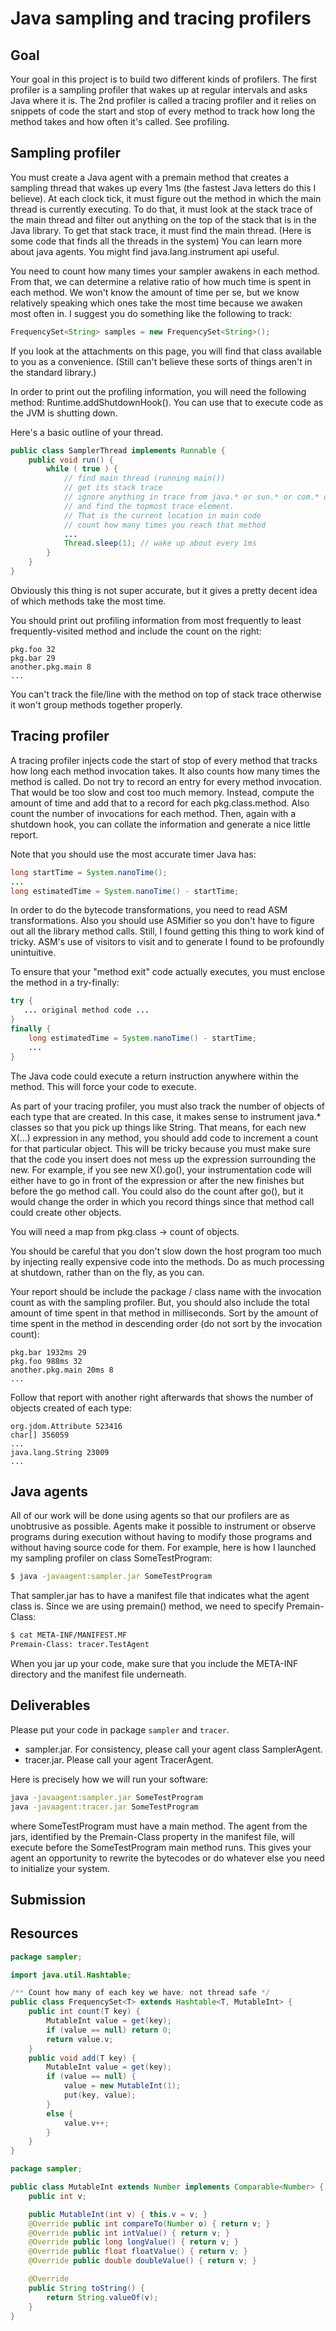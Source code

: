 # Java sampling and tracing profilers

## Goal

Your goal in this project is to build two different kinds of profilers. The first profiler is a sampling profiler that wakes up at regular intervals and asks Java where it is. The 2nd profiler is called a tracing profiler and it relies on snippets of code the start and stop of every method to track how long the method takes and how often it's called. See profiling.

## Sampling profiler

You must create a Java agent with a premain method that creates a sampling thread that wakes up every 1ms (the fastest Java letters do this I believe). At each clock tick, it must figure out the method in which the main thread is currently executing. To do that, it must look at the stack trace of the main thread and filter out anything on the top of the stack that is in the Java library. To get that stack trace, it must find the main thread. (Here is some code that finds all the threads in the system) You can learn more about java agents. You might find java.lang.instrument api useful.

You need to count how many times your sampler awakens in each method. From that, we can determine a relative ratio of how much time is spent in each method. We won't know the amount of time per se, but we know relatively speaking which ones take the most time because we awaken most often in. I suggest you do something like the following to track:

```java
FrequencySet<String> samples = new FrequencySet<String>();
```

If you look at the attachments on this page, you will find that class available to you as a convenience. (Still can't believe these sorts of things aren't in the standard library.)

In order to print out the profiling information, you will need the following method: Runtime.addShutdownHook(). You can use that to execute code as the JVM is shutting down.

Here's a basic outline of your thread.

```java
public class SamplerThread implements Runnable {
	public void run() {
		while ( true ) {
			// find main thread (running main())
			// get its stack trace
			// ignore anything in trace from java.* or sun.* or com.* or javax.* or $*
			// and find the topmost trace element.
			// That is the current location in main code
			// count how many times you reach that method
			...
			Thread.sleep(1); // wake up about every 1ms
		}
	}
}
```

Obviously this thing is not super accurate, but it gives a pretty decent idea of which methods take the most time.

You should print out profiling information from most frequently to least frequently-visited method and include the count on the right:

```
pkg.foo 32
pkg.bar 29
another.pkg.main 8
...
```

You can't track the file/line with the method on top of stack trace otherwise it won't group methods together properly.

## Tracing profiler

A tracing profiler injects code the start of stop of every method that tracks how long each method invocation takes. It also counts how many times the method is called. Do not try to record an entry for every method invocation. That would be too slow and cost too much memory. Instead, compute the amount of time and add that to a record for each pkg.class.method. Also count the number of invocations for each method. Then, again with a shutdown hook, you can collate the information and generate a nice little report.

Note that you should use the most accurate timer Java has:

```java
long startTime = System.nanoTime();
...
long estimatedTime = System.nanoTime() - startTime;
```

In order to do the bytecode transformations, you need to read ASM transformations. Also you should use ASMifier so you don't have to figure out all the library method calls. Still, I found getting this thing to work kind of tricky. ASM's use of visitors to visit and to generate I found to be profoundly unintuitive.

To ensure that your "method exit" code actually executes, you must enclose the method in a try-finally:

```java
try {
   ... original method code ...
}
finally {
    long estimatedTime = System.nanoTime() - startTime;
    ...
}
```

The Java code could execute a return instruction anywhere within the method. This will force your code to execute.

As part of your tracing profiler, you must also track the number of objects of each type that are created. In this case, it makes sense to instrument java.* classes so that you pick up things like String. That means, for each new X(...) expression in any method, you should add code to increment a count for that particular object. This will be tricky because you must make sure that the code you insert does not mess up the expression surrounding the new. For example, if you see new X().go(), your instrumentation code will either have to go in front of the expression or after the new finishes but before the go method call. You could also do the count after go(), but it would change the order in which you record things since that method call could create other objects.

You will need a map from pkg.class -> count of objects.

You should be careful that you don't slow down the host program too much by injecting really expensive code into the methods. Do as much processing at shutdown, rather than on the fly, as you can.

Your report should be include the package / class name with the invocation count as with the sampling profiler. But, you should also include the total amount of time spent in that method in milliseconds. Sort by the amount of time spent in the method in descending order (do not sort by the invocation count):

```
pkg.bar 1932ms 29
pkg.foo 988ms 32
another.pkg.main 20ms 8
...
```

Follow that report with another right afterwards that shows the number of objects created of each type:

```
org.jdom.Attribute 523416
char[] 356059
...
java.lang.String 23009
...
```

## Java agents

All of our work will be done using agents so that our profilers are as unobtrusive as possible. Agents make it possible to instrument or observe programs during execution without having to modify those programs and without having source code for them. For example, here is how I launched my sampling profiler on class SomeTestProgram:

```bash
$ java -javaagent:sampler.jar SomeTestProgram
```

That sampler.jar has to have a manifest file that indicates what the agent class is. Since we are using premain() method, we need to specify Premain-Class:

```bash
$ cat META-INF/MANIFEST.MF 
Premain-Class: tracer.TestAgent
```

When you jar up your code, make sure that you include the META-INF directory and the manifest file underneath.

## Deliverables

Please put your code in package `sampler` and `tracer`.

* sampler.jar. For consistency, please call your agent class SamplerAgent.
* tracer.jar. Please call your agent TracerAgent.

Here is precisely how we will run your software:

```bash
java -javaagent:sampler.jar SomeTestProgram
java -javaagent:tracer.jar SomeTestProgram
```

where SomeTestProgram must have a main method. The agent from the jars, identified by the Premain-Class property in the manifest file, will execute before the SomeTestProgram main method runs. This gives your agent an opportunity to rewrite the bytecodes or do whatever else you need to initialize your system.

## Submission


## Resources

```java
package sampler;

import java.util.Hashtable;

/** Count how many of each key we have; not thread safe */
public class FrequencySet<T> extends Hashtable<T, MutableInt> {
	public int count(T key) {
		MutableInt value = get(key);
		if (value == null) return 0;
		return value.v;
	}
	public void add(T key) {
		MutableInt value = get(key);
		if (value == null) {
			value = new MutableInt(1);
			put(key, value);
		}
		else {
			value.v++;
		}
	}
}
```

```java
package sampler;

public class MutableInt extends Number implements Comparable<Number> {
	public int v;

	public MutableInt(int v) { this.v = v; }
	@Override public int compareTo(Number o) { return v; }
	@Override public int intValue() { return v; }
	@Override public long longValue() { return v; }
	@Override public float floatValue() { return v; }
	@Override public double doubleValue() { return v; }

	@Override
	public String toString() {
		return String.valueOf(v);
	}
}
```